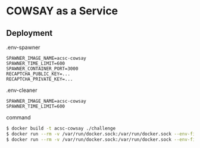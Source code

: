 # COWSAY as a Service

## Deployment

.env-spawner
```
SPAWNER_IMAGE_NAME=acsc-cowsay
SPAWNER_TIME_LIMIT=600
SPAWNER_CONTAINER_PORT=3000
RECAPTCHA_PUBLIC_KEY=...
RECAPTCHA_PRIVATE_KEY=...
```

.env-cleaner
```
SPAWNER_IMAGE_NAME=acsc-cowsay
SPAWNER_TIME_LIMIT=600
```

command
```sh
$ docker build -t acsc-cowsay ./challenge
$ docker run --rm -v /var/run/docker.sock:/var/run/docker.sock --env-file=.env-spawner -p 5000:5000 ghcr.io/tyage/container-spawner:latest
$ docker run --rm -v /var/run/docker.sock:/var/run/docker.sock --env-file=.env-cleaner ghcr.io/tyage/container-spawner-cleaner:latest
```

